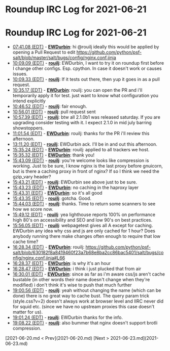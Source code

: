 # Roundup IRC Log for 2021-06-21 #
# Roundup IRC Log for 2021-06-21
* <a href="#07:41.08" id="07:41.08">07:41.08 (EDT)</a> - __[EWDurbin](https://github.com/EWDurbin)__: hi @rouilj ideally this would be applied by opening a Pull Request to edit <https://github.com/python/psf-salt/blob/master/salt/bugs/config/nginx.conf.jinja>
* <a href="#10:09.09" id="10:09.09">10:09.09 (EDT)</a> - __[rouilj](https://github.com/rouilj)__: EWDurbin,  I want to try it on roundup first before I change other configs. Esp. cpython. In case it doesn't work or causes issues.
* <a href="#10:09.33" id="10:09.33">10:09.33 (EDT)</a> - __[rouilj](https://github.com/rouilj)__: If it tests out there, then yup it goes in as a pull request.
* <a href="#10:35.17" id="10:35.17">10:35.17 (EDT)</a> - __[EWDurbin](https://github.com/EWDurbin)__: rouilj: you can open the PR and i'll temporarily apply it for test. just want to know what configuration you intend explicitly
* <a href="#10:46.52" id="10:46.52">10:46.52 (EDT)</a> - __[rouilj](https://github.com/rouilj)__: fair enough.
* <a href="#10:56.01" id="10:56.01">10:56.01 (EDT)</a> - __[rouilj](https://github.com/rouilj)__: pull request sent
* <a href="#10:57.39" id="10:57.39">10:57.39 (EDT)</a> - __[rouilj](https://github.com/rouilj)__: btw all 2.1.0b1 was released saturday. If you are upgrading consider testing with it. I expect 2.1.0 in mid july barring showstoppers.
* <a href="#11:01.54" id="11:01.54">11:01.54 (EDT)</a> - __[EWDurbin](https://github.com/EWDurbin)__: rouilj: thanks for the PR i'll review this afternoon.
* <a href="#13:11.20" id="13:11.20">13:11.20 (EDT)</a> - __[rouilj](https://github.com/rouilj)__: EWDurbin ack. I'll be in and out this afternoon.
* <a href="#15:35.24" id="15:35.24">15:35.24 (EDT)</a> - __[EWDurbin](https://github.com/EWDurbin)__: rouilj: applied to all trackers we host.
* <a href="#15:35.32" id="15:35.32">15:35.32 (EDT)</a> - __[EWDurbin](https://github.com/EWDurbin)__: thank you!
* <a href="#15:43.09" id="15:43.09">15:43.09 (EDT)</a> - __[rouilj](https://github.com/rouilj)__: you're welcome looks like compression is working. Just to be sure, I know nginx is the last proxy before gnuicorn, but is there a caching proxy in front of nginx? If so I think we need the gzip_vary header?
* <a href="#15:43.21" id="15:43.21">15:43.21 (EDT)</a> - __[rouilj](https://github.com/rouilj)__: EWDurbin see above just to be sure.
* <a href="#15:43.23" id="15:43.23">15:43.23 (EDT)</a> - __[EWDurbin](https://github.com/EWDurbin)__: no caching in the haproxy layer
* <a href="#15:43.31" id="15:43.31">15:43.31 (EDT)</a> - __[EWDurbin](https://github.com/EWDurbin)__: so it's all good
* <a href="#15:43.35" id="15:43.35">15:43.35 (EDT)</a> - __[rouilj](https://github.com/rouilj)__: gotcha. Good.
* <a href="#15:44.03" id="15:44.03">15:44.03 (EDT)</a> - __[rouilj](https://github.com/rouilj)__: thanks. Time to return some scanners to see how we score now.
* <a href="#15:49.12" id="15:49.12">15:49.12 (EDT)</a> - __[rouilj](https://github.com/rouilj)__: yea lighthouse reports 100% on performance high 80's on accessibility and SEO and low 90's on best practices.
* <a href="#15:56.05" id="15:56.05">15:56.05 (EDT)</a> - __[rouilj](https://github.com/rouilj)__: webpagetest gives all A except for caching. EWDurbin any idea why css and js are only cached for 1 hour? Does anybody running there make changes often enough to require that low cache time?
* <a href="#16:28.34" id="16:28.34">16:28.34 (EDT)</a> - __[EWDurbin](https://github.com/EWDurbin)__: rouilj: <https://github.com/python/psf-salt/blob/630182f8a8419460f23a7b68e8ba2cc86bac5401/salt/bugs/config/nginx.conf.jinja#L66>
* <a href="#16:28.37" id="16:28.37">16:28.37 (EDT)</a> - __[EWDurbin](https://github.com/EWDurbin)__: is why it's an hour
* <a href="#16:28.47" id="16:28.47">16:28.47 (EDT)</a> - __[EWDurbin](https://github.com/EWDurbin)__: i think i just plucked that from air
* <a href="#16:30.01" id="16:30.01">16:30.01 (EDT)</a> - __[EWDurbin](https://github.com/EWDurbin)__: since as far as i'm aware css/js aren't cache bustable (in other words their name doesn't change when they're modified) i don't think it's wise to push that much further
* <a href="#19:00.56" id="19:00.56">19:00.56 (EDT)</a> - __[rouilj](https://github.com/rouilj)__: yeah without changing the name (which can be done) there is no great way to cache bust. The query param trick (style.css?v=2) doesn't always work at browser level and IIRC never did for squid etc. (since we have no upstream proxies this case doesn't matter for us).
* <a href="#19:01.24" id="19:01.24">19:01.24 (EDT)</a> - __[rouilj](https://github.com/rouilj)__: EWDurbin thanks for the info.
* <a href="#19:08.22" id="19:08.22">19:08.22 (EDT)</a> - __[rouilj](https://github.com/rouilj)__: also bummer that nginx doesn't support brotli compression.

<div class="inpage-footer">
[2021-06-20.md < Prev](2021-06-20.md)
[Next > 2021-06-23.md](2021-06-23.md)
</div>
